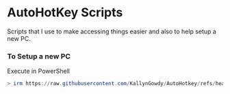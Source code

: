 # AutoHotKey Scripts

Scripts that I use to make accessing things easier and also to help setup a new PC.

### To Setup a new PC

Execute in PowerShell

```powershell
> irm https://raw.githubusercontent.com/KallynGowdy/AutoHotkey/refs/heads/master/Setup.ps1 | iex
```